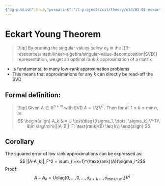 ```yaml
---
{"dg-publish":true,"permalink":"/1-projects/cil/theory/old/03-01-eckart-young-theorem/","tags":["eth/cil/theory"],"created":"","updated":""}
---
```


# Eckart Young Theorem
>[!tip] By pruning the singular values below $\sigma_k$ in the [[3-ressources/math/linear-algebra/singular-value-decomposition\|SVD]] representation, we get an optimal rank $k$ approximation of a matrix
>
* Is fundamental to many low-rank approximation problems
* This means that approximations for any $k$ can directly be read-off the SVD
## Formal definition:
>[!tip] Given $A \in \mathbb{R}^{n \times m}$ with SVD $A = U \Sigma V^T$. Then for all $1 \leq k \leq \min{n,m}$:
>$$
>\begin{align}
>A_k &:= U \text{diag}(\sigma_1, \dots, \sigma_k) V^T\\
>	&\in \arg\min\{||A-B||_F: \text{rank}(B) \leq k\}
>\end{align}
>$$

## Corollary
The squared error of low rank approximations can be expressed as:
$$
||A-A_k||_F^2 = \sum_{i=k+1}^{\text{rank}(A)}\sigma_i^2$$
Proof:
$$
A - A_k = U \text{diag}(0, \dots, 0, \dots, \sigma_{k+1}, \dots, \sigma_{\min\{n,m\}})V^T$$
